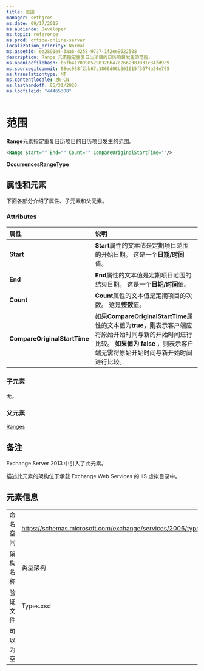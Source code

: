```yaml
---
title: 范围
manager: sethgros
ms.date: 09/17/2015
ms.audience: Developer
ms.topic: reference
ms.prod: office-online-server
localization_priority: Normal
ms.assetid: ee2891e4-3aa6-4258-9727-1f2ee9622508
description: Range 元素指定重复日历项目的日历项目发生的范围。
ms.openlocfilehash: b5fb41709905290326b47e2662383031c34fd9c9
ms.sourcegitcommit: 88ec988f2bb67c1866d06b361615f3674a24e795
ms.translationtype: MT
ms.contentlocale: zh-CN
ms.lasthandoff: 05/31/2020
ms.locfileid: "44465308"
---
```

# <a name="range"></a>范围

**Range**元素指定重复日历项目的日历项目发生的范围。 
  
```XML
<Range Start="" End="" Count="" CompareOriginalStartTime=""/>
```

 **OccurrencesRangeType**
## <a name="attributes-and-elements"></a>属性和元素

下面各部分介绍了属性、子元素和父元素。
  
### <a name="attributes"></a>Attributes

|**属性**|**说明**|
|:-----|:-----|
|**Start** <br/> |**Start**属性的文本值是定期项目范围的开始日期。 这是一个**日期/时间**值。  <br/> |
|**End** <br/> |**End**属性的文本值是定期项目范围的结束日期。 这是一个**日期/时间**值。  <br/> |
|**Count** <br/> |**Count**属性的文本值是定期项目的次数。 这是**整数**值。  <br/> |
|**CompareOriginalStartTime** <br/> |如果**CompareOriginalStartTime**属性的文本值为**true，则**表示客户端应将原始开始时间与新的开始时间进行比较。 **如果值为 false** ，则表示客户端无需将原始开始时间与新开始时间进行比较。  <br/> |
   
### <a name="child-elements"></a>子元素

无。
  
### <a name="parent-elements"></a>父元素

[Ranges](ranges.md)
  
## <a name="remarks"></a>备注

Exchange Server 2013 中引入了此元素。
  
描述此元素的架构位于承载 Exchange Web Services 的 IIS 虚拟目录中。
  
## <a name="element-information"></a>元素信息

|||
|:-----|:-----|
|命名空间  <br/> |https://schemas.microsoft.com/exchange/services/2006/types  <br/> |
|架构名称  <br/> |类型架构  <br/> |
|验证文件  <br/> |Types.xsd  <br/> |
|可以为空  <br/> ||
   


